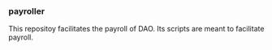 ### payroller
This repositoy facilitates the payroll of DAO. Its scripts are meant to facilitate payroll. 
